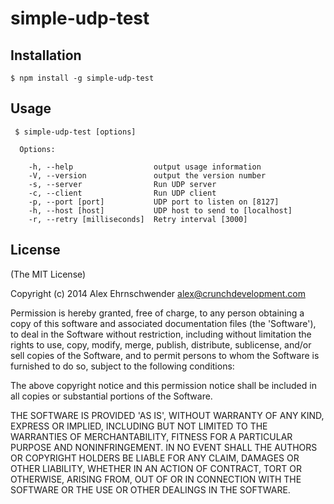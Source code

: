simple-udp-test
==================

## Installation


    $ npm install -g simple-udp-test


## Usage

```  
 $ simple-udp-test [options]

  Options:

    -h, --help                  output usage information
    -V, --version               output the version number
    -s, --server                Run UDP server
    -c, --client                Run UDP client
    -p, --port [port]           UDP port to listen on [8127]
    -h, --host [host]           UDP host to send to [localhost]
    -r, --retry [milliseconds]  Retry interval [3000]
```


## License

(The MIT License)

Copyright (c) 2014 Alex Ehrnschwender <alex@crunchdevelopment.com>

Permission is hereby granted, free of charge, to any person obtaining a copy of this software and associated documentation files (the 'Software'), to deal in the Software without restriction, including without limitation the rights to use, copy, modify, merge, publish, distribute, sublicense, and/or sell copies of the Software, and to permit persons to whom the Software is furnished to do so, subject to the following conditions:

The above copyright notice and this permission notice shall be included in all copies or substantial portions of the Software.

THE SOFTWARE IS PROVIDED 'AS IS', WITHOUT WARRANTY OF ANY KIND, EXPRESS OR IMPLIED, INCLUDING BUT NOT LIMITED TO THE WARRANTIES OF MERCHANTABILITY, FITNESS FOR A PARTICULAR PURPOSE AND NONINFRINGEMENT. IN NO EVENT SHALL THE AUTHORS OR COPYRIGHT HOLDERS BE LIABLE FOR ANY CLAIM, DAMAGES OR OTHER LIABILITY, WHETHER IN AN ACTION OF CONTRACT, TORT OR OTHERWISE, ARISING FROM, OUT OF OR IN CONNECTION WITH THE SOFTWARE OR THE USE OR OTHER DEALINGS IN THE SOFTWARE.
